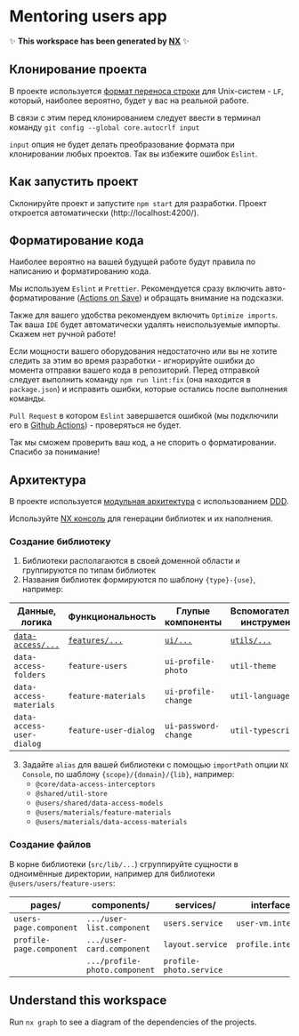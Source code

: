 # Mentoring users app

✨ **This workspace has been generated by [NX](https://nx.dev)** ✨

## Клонирование проекта

В проекте используется [формат переноса строки](https://developer.mozilla.org/ru/docs/Glossary/CRLF) для Unix-систем - `LF`, который, наиболее вероятно, будет у вас на реальной работе.

В связи с этим перед клонированием следует ввести в терминал команду `git config --global core.autocrlf input`

`input` опция не будет делать преобразование формата при клонировании любых проектов. Так вы избежите ошибок `Eslint`.

## Как запустить проект

Склонируйте проект и запустите `npm start` для разработки. 
Проект откроется автоматически (http://localhost:4200/).

## Форматирование кода

Наиболее вероятно на вашей будущей работе будут правила по написанию и форматированию кода.

Мы используем `Eslint` и `Prettier`. Рекомендуется сразу включить авто-форматирование ([Actions on Save](https://www.jetbrains.com/guide/go/tips/run-actions-on-save/)) и обращать внимание на подсказки.

Также для вашего удобства рекомендуем включить `Optimize imports`. Так ваша `IDE` будет автоматически удалять неиспользуемые импорты. Скажем нет ручной работе!

Если мощности вашего оборудования недостаточно или вы не хотите следить за этим во время разработки -
игнорируйте ошибки до момента отправки вашего кода в репозиторий.
Перед отправкой следует выполнить команду `npm run lint:fix` (она находится в `package.json`) и исправить ошибки, которые остались после выполнения команды.

`Pull Request` в котором `Eslint` завершается ошибкой (мы подключили его в [Github Actions](https://docs.github.com/ru/actions/get-started/understand-github-actions)) - проверяться не будет.

Так мы сможем проверить ваш код, а не спорить о форматировании. Спасибо за понимание!

## Архитектура

В проекте используется [модульная архитектура](https://javascript.plainenglish.io/frontend-architectures-simple-modular-approach-7f3b3efe0ecd) с использованием [DDD](https://www.angulararchitects.io/blog/sustainable-angular-architectures-1/).

Используйте [NX консоль](https://nx.dev/recipes/nx-console/console-generate-command) для генерации библиотек и их наполнения. 

### Создание библиотеку

1. Библиотеки располагаются в своей доменной области и группируются по типам библиотек
2. Названия библиотек формируются по шаблону `{type}-{use}`, например:

| Данные, логика               | Функциональность          | Глупые компоненты     | Вспомогательные инструменты |
|------------------------------|---------------------------|-----------------------|-----------------------------|
| <ins>`data-access/...`</ins> | <ins>`features/...`</ins> | <ins>`ui/...`</ins>   | <ins>`utils/...`</ins>      |
| `data-access-folders`        | `feature-users`           | `ui-profile-photo`    | `util-theme`                |
| `data-access-materials`      | `feature-materials`       | `ui-profile-change`   | `util-language`             |
| `data-access-user-dialog`    | `feature-user-dialog`     | `ui-password-change`  | `util-typescript`           |

3. Задайте `alias` для вашей библиотеки с помощью `importPath` опции `NX Console`, по шаблону `{scope}/{domain}/{lib}`, например:
   - `@core/data-access-interceptors`
   - `@shared/util-store` 
   - `@users/shared/data-access-models`
   - `@users/materials/feature-materials`
   - `@users/materials/data-access-materials`

### Создание файлов 

В корне библиотеки (`src/lib/...`) сгруппируйте сущности в одноимённые директории, например для библиотеки `@users/users/feature-users`:

| pages/                   | components/                   | services/               | interfaces/         | enums/           |
|--------------------------|-------------------------------|-------------------------|---------------------|------------------|
| `users-page.component`   | `.../user-list.component`     | `users.service`         | `user-vm.interface` | `view-mode.enum` |
| `profile-page.component` | `.../user-card.component`     | `layout.service`        | `profile.interface` |                  |
|                          | `.../profile-photo.component` | `profile-photo.service` |                     |                  |


## Understand this workspace

Run `nx graph` to see a diagram of the dependencies of the projects.
